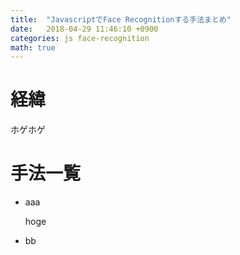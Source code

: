 ```yaml
---
title:  "JavascriptでFace Recognitionする手法まとめ"
date:   2018-04-29 11:46:10 +0900
categories: js face-recognition
math: true
---
```


# 経緯
ホゲホゲ

# 手法一覧
- aaa

    hoge

- bb
